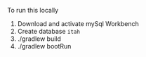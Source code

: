 To run this locally

1. Download and activate mySql Workbench
1. Create database `itah`
1. ./gradlew build
1. ./gradlew bootRun